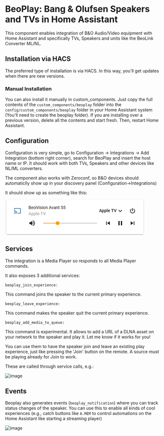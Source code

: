 # BeoPlay: Bang & Olufsen Speakers and TVs in Home Assistant

This component enables integration of B&O Audio/Video equipment with Home Assistant and specifically TVs, Speakers and units like the BeoLink Converter ML/NL. 

## Installation via HACS
The preferred type of installation is via HACS. In this way, you'll get updates when there are new versions.

### Manual Installation

You can also install it manually in custom_components. Just copy the full contents of the `custom_components/beoplay` folder into the `config/custom_components/beoplay` folder in your Home Assistant system (You'll need to create the beoplay folder). If you are installing over a previous version, delete all the contents and start fresh. Then, restart Home Assistant.

## Configuration

Configuration is very simple, go to Configuration -> Integrations -> Add Integration (bottom right corner), search for BeoPlay and insert the host name or IP. It should work with both TVs, Speakers and other devices like NL/ML converters.

The component also works with Zeroconf, so B&amp;O devices should automaticlly show up in your discovery panel (Configuration->Integrations)

It should show up as something like this:

![beoplay_mini_media_player.png](./beoplay_mini_media_player.png)

## Services

The integration is a Media Player so responds to all Media Player commands.

It also exposes 3 additional services:

```
beoplay_join_experience:
```
This command joins the speaker to the current primary experience.

```
beoplay_leave_experience:
```
This command makes the speaker quit the current primary experience.

```
beoplay_add_media_to_queue:
```
This command is experimental. It allows to add a URL of a DLNA asset on your network to the speaker and play it. Let me know if it works for you!

You can use them to have the speaker join and leave an existing play experience, just like pressing the 'Join' button on the remote. A source must be playing already for Join to work.

These are called through service calls, e.g.:

![image](https://user-images.githubusercontent.com/60585229/145609296-2080a73b-001b-4be8-8eec-27787f49be08.png)


## Events

Beoplay also generates events (`beoplay_notification`) where you can track status changes of the speaker. You can use this to enable all kinds of cool experiences (e.g., catch buttons like `A.MEM` to control automations on the Home Assistant like starting a streaming player)

<img width="739" alt="image" src="https://user-images.githubusercontent.com/60585229/145608754-8107acb5-fb85-447a-87bd-3f3804e5e3ed.png">

